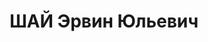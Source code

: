 ---
title: ШАЙ Эрвин Юльевич
description: 'Род. в 1909, Германия, немец, обр.: высшее, б/п. Проживал: Оренбургская
  обл., с. Родничное. Зав. больницей Кичкасского р-на Оренбургской обл.

  Арестован 23.04.1937. Обв. в шпионаже в пользу Германии. Приговор: ВК ВС СССР, 08.10.1937
  – ВМН. Расстрелян 08.10.1937, г.Москва.

  Реабилитирован ГВП РФ 25.06.1997'
---
